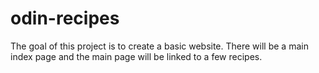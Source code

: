 # odin-recipes
The goal of this project is to create a basic website. There will be a main index page and the main page will be linked to a few recipes. 